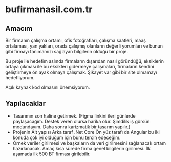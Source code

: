 # bufirmanasil.com.tr

## Amacım
Bir firmanın çalışma ortamı, ofis fotoğrafları, çalışma saatleri, maaş ortalaması, yan yakları, orada çalışmış olanların değerli yorumları ve bunun gibi firmayı tanımamızı sağlayan bilgilerin olduğu bir proje. 

Bu proje ile hedefim aslında firmaların dışarıdan nasıl göründüğü, eksiklerin ortaya çıkması ile bu eksikleri gidermeye çalışmaları, firmaların kendini geliştirmeye ön ayak olmaya çalışmak. Şikayet var gibi bir site olmamayı hedefliyorum. 

Açık kaynak kod olmasını önemsiyorum. 

## Yapılacaklar
- Tasarımın son haline getirmek. (Figma linkini ileri günlerde paylaşacağım. Destek veren olursa harika olur. Şimdilik iş görsün modundayım. Daha sonra karizmatik bir tasarım yapılır.)
- Projenin Alt yapısı Arka taraf .Net Core Ön yüz tarafı da Angular bu iki konuda çok iyi olduğum için bunu tercih edeceğim. 
- Örnek veriler girilmesi ve başkaların da veri girilmesini sağlanacak ortam hazırlanacak. Amaç kısa sürede firma genel bilgilerin girilmesi. İlk aşamada ilk 500 BT firması girilebilir. 